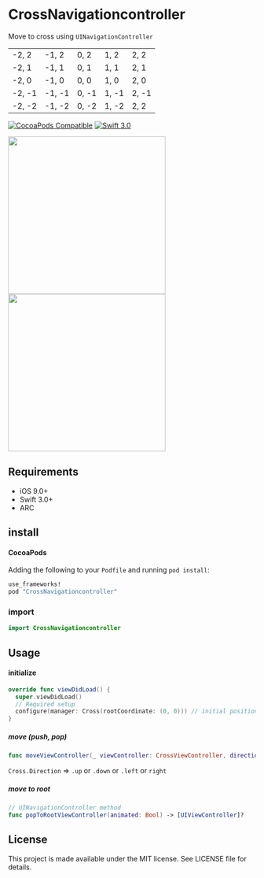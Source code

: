 # CrossNavigationcontroller

Move to cross using `UINavigationController`

<table>
<tr>
<td> -2, 2 </td>
<td> -1, 2 </td>
<td> 0, 2 </td>
<td> 1, 2 </td>
<td> 2, 2 </td>
</tr>
<tr>
<td> -2, 1 </td>
<td> -1, 1 </td>
<td> 0, 1 </td>
<td> 1, 1 </td>
<td> 2, 1 </td>
</tr>
<tr>
<td> -2, 0 </td>
<td> -1, 0 </td>
<td> 0, 0 </td>
<td> 1, 0 </td>
<td> 2, 0 </td>
</tr>
<tr>
<td> -2, -1 </td>
<td> -1, -1 </td>
<td> 0, -1 </td>
<td> 1, -1 </td>
<td> 2, -1 </td>
</tr>
<tr>
<td> -2, -2 </td>
<td> -1, -2 </td>
<td> 0, -2 </td>
<td> 1, -2 </td>
<td> 2, 2  </td>
</tr>
</table>

[![CocoaPods Compatible](http://img.shields.io/cocoapods/v/CrossNavigationcontroller.svg?style=flat)](http://cocoadocs.org/docsets/CrossNavigationcontroller)
[![Swift 3.0](https://img.shields.io/badge/Swift-3.0-orange.svg?style=flat)](https://developer.apple.com/swift/)

<img src="https://github.com/hryk224/CrossNavigationcontroller/wiki/images/sample.gif" width="320" >

<img src="https://github.com/hryk224/CrossNavigationcontroller/wiki/images/sample2.gif" width="320" >

## Requirements
- iOS 9.0+
- Swift 3.0+
- ARC

## install

#### CocoaPods

Adding the following to your `Podfile` and running `pod install`:

```Ruby
use_frameworks!
pod "CrossNavigationcontroller"
```

### import

```Swift
import CrossNavigationcontroller
```

## Usage

#### initialize

```Swift
override func viewDidLoad() {
  super.viewDidLoad()
  // Required setup
  configure(manager: Cross(rootCoordinate: (0, 0))) // initial position
}
```

##### move (push, pop)

```Swift
func moveViewController(_ viewController: CrossViewController, direction : Cross.Direction, animated: Bool)
```

`Cross.Direction` => `.up` or `.down` or `.left` or `right`

##### move to root
```Swift
// UINavigationController method
func popToRootViewController(animated: Bool) -> [UIViewController]?
```

## License

This project is made available under the MIT license. See LICENSE file for details.
